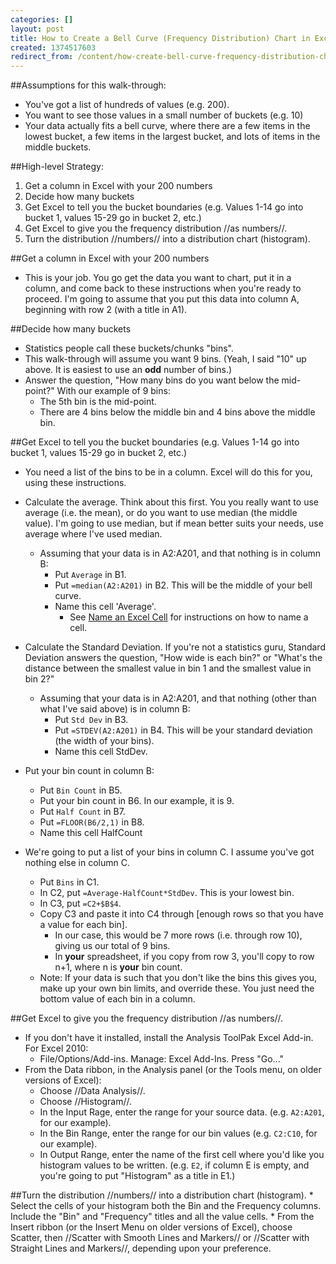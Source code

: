 ```yaml
---
categories: []
layout: post
title: How to Create a Bell Curve (Frequency Distribution) Chart in Excel 2010
created: 1374517603
redirect_from: /content/how-create-bell-curve-frequency-distribution-chart-excel-2010
---
```

##Assumptions for this walk-through:

* You've got a list of hundreds of values (e.g. 200).
* You want to see those values in a small number of buckets (e.g. 10)
* Your data actually fits a bell curve, where there are a few items in the lowest bucket, a few items in the largest bucket, and lots of items in the middle buckets.

##High-level Strategy:

1. Get a column in Excel with your 200 numbers
1. Decide how many buckets
1. Get Excel to tell you the bucket boundaries (e.g. Values 1-14 go into bucket 1, values 15-29 go in bucket 2, etc.)
1. Get Excel to give you the frequency distribution //as numbers//.
1. Turn the distribution //numbers// into a distribution chart (histogram).

##Get a column in Excel with your 200 numbers

* This is your job.  You go get the data you want to chart, put it in a column, and come back to these instructions when you're ready to proceed.  I'm going to assume that you put this data into column A, beginning with row 2 (with a title in A1).

##Decide how many buckets

* Statistics people call these buckets/chunks "bins".
* This walk-through will assume you want 9 bins.  (Yeah, I said "10" up above.  It is easiest to use an **odd** number of bins.)
* Answer the question, "How many bins do you want below the mid-point?"  With our example of 9 bins:
    * The 5th bin is the mid-point.
    * There are 4 bins below the middle bin and 4 bins above the middle bin.

##Get Excel to tell you the bucket boundaries (e.g. Values 1-14 go into bucket 1, values 15-29 go in bucket 2, etc.)

* You need a list of the bins to be in a column.  Excel will do this for you, using these instructions.
* Calculate the average.  Think about this first.  You you really want to use average (i.e. the mean), or do you want to use median (the middle value).  I'm going to use median, but if mean better suits your needs, use average where I've used median.
    * Assuming that your data is in A2:A201, and that nothing is in column B:
        * Put `Average` in B1.
        * Put `=median(A2:A201)` in B2.  This will be the middle of your bell curve.
        * Name this cell 'Average'.
            * See [Name an Excel Cell](/content/how-name-cell-excel) for instructions on how to name a cell.
* Calculate the Standard Deviation.  If you're not a statistics guru, Standard Deviation answers the question, "How wide is each bin?" or "What's the distance between the smallest value in bin 1 and the smallest value in bin 2?"
    * Assuming that your data is in A2:A201, and that nothing (other than what I've said above) is in column B:
        * Put `Std Dev` in B3.
        * Put `=STDEV(A2:A201)` in B4.  This will be your standard deviation (the width of your bins).
        * Name this cell StdDev.
* Put your bin count in column B:
    * Put `Bin Count` in B5.
    * Put your bin count in B6.  In our example, it is 9.
    * Put `Half Count` in B7.
    * Put `=FLOOR(B6/2,1)` in B8.
    * Name this cell HalfCount

* We're going to put a list of your bins in column C.  I assume you've got nothing else in column C.
    * Put `Bins` in C1.
    * In C2, put `=Average-HalfCount*StdDev`.  This is your lowest bin.
    * In C3, put `=C2+$B$4`.
    * Copy C3 and paste it into C4 through [enough rows so that you have a value for each bin].  
        * In our case, this would be 7 more rows (i.e. through row 10), giving us our total of 9 bins.  
        * In **your** spreadsheet, if you copy from row 3, you'll copy to row n+1, where n is **your** bin count.
    * Note: If your data is such that you don't like the bins this gives you, make up your own bin limits, and override these.  You just need the bottom value of each bin in a column.

##Get Excel to give you the frequency distribution //as numbers//.

* If you don't have it installed, install the Analysis ToolPak Excel Add-in.  For Excel 2010:
    * File/Options/Add-ins.  Manage: Excel Add-Ins.  Press "Go..."
* From the Data ribbon, in the Analysis panel (or the Tools menu, on older versions of Excel):
    * Choose //Data Analysis//.
    * Choose //Histogram//.
    * In the Input Rage, enter the range for your source data.  (e.g. `A2:A201`, for our example).
    * In the Bin Range, enter the range for our bin values (e.g. `C2:C10`, for our example).
    * In Output Range, enter the name of the first cell where you'd like you histogram values to be written.  (e.g. `E2`, if column E is empty, and you're going to put "Histogram" as a title in E1.)

##Turn the distribution //numbers// into a distribution chart (histogram).
    * Select the cells of your histogram both the Bin and the Frequency columns. Include the "Bin" and "Frequency" titles and all the value cells.
    * From the Insert ribbon (or the Insert Menu on older versions of Excel), choose Scatter, then //Scatter with Smooth Lines and Markers// or //Scatter with Straight Lines and Markers//, depending upon your preference.
